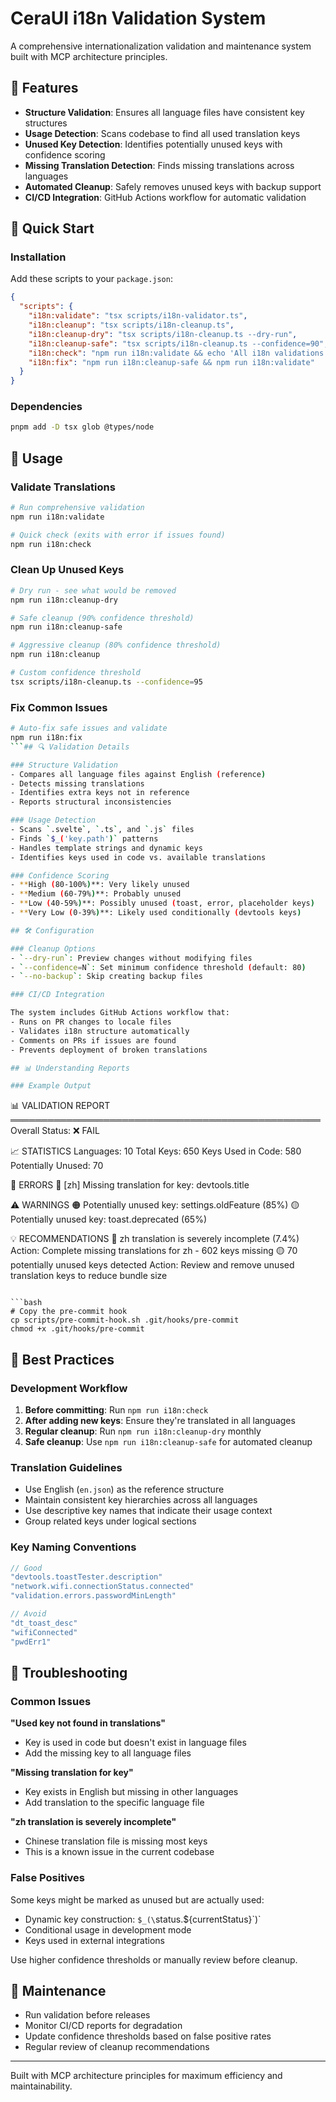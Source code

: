 # CeraUI i18n Validation System

A comprehensive internationalization validation and maintenance system built with MCP architecture principles.

## 🎯 Features

- **Structure Validation**: Ensures all language files have consistent key structures
- **Usage Detection**: Scans codebase to find all used translation keys
- **Unused Key Detection**: Identifies potentially unused keys with confidence scoring
- **Missing Translation Detection**: Finds missing translations across languages
- **Automated Cleanup**: Safely removes unused keys with backup support
- **CI/CD Integration**: GitHub Actions workflow for automatic validation

## 🚀 Quick Start

### Installation

Add these scripts to your `package.json`:

```json
{
  "scripts": {
    "i18n:validate": "tsx scripts/i18n-validator.ts",
    "i18n:cleanup": "tsx scripts/i18n-cleanup.ts",
    "i18n:cleanup-dry": "tsx scripts/i18n-cleanup.ts --dry-run",
    "i18n:cleanup-safe": "tsx scripts/i18n-cleanup.ts --confidence=90",
    "i18n:check": "npm run i18n:validate && echo 'All i18n validations passed!'",
    "i18n:fix": "npm run i18n:cleanup-safe && npm run i18n:validate"
  }
}
```

### Dependencies

```bash
pnpm add -D tsx glob @types/node
```

## 📖 Usage

### Validate Translations

```bash
# Run comprehensive validation
npm run i18n:validate

# Quick check (exits with error if issues found)
npm run i18n:check
```

### Clean Up Unused Keys

```bash
# Dry run - see what would be removed
npm run i18n:cleanup-dry

# Safe cleanup (90% confidence threshold)
npm run i18n:cleanup-safe

# Aggressive cleanup (80% confidence threshold)
npm run i18n:cleanup

# Custom confidence threshold
tsx scripts/i18n-cleanup.ts --confidence=95
```

### Fix Common Issues

```bash
# Auto-fix safe issues and validate
npm run i18n:fix
```## 🔍 Validation Details

### Structure Validation
- Compares all language files against English (reference)
- Detects missing translations
- Identifies extra keys not in reference
- Reports structural inconsistencies

### Usage Detection
- Scans `.svelte`, `.ts`, and `.js` files
- Finds `$_('key.path')` patterns
- Handles template strings and dynamic keys
- Identifies keys used in code vs. available translations

### Confidence Scoring
- **High (80-100%)**: Very likely unused
- **Medium (60-79%)**: Probably unused
- **Low (40-59%)**: Possibly unused (toast, error, placeholder keys)
- **Very Low (0-39%)**: Likely used conditionally (devtools keys)

## 🛠️ Configuration

### Cleanup Options
- `--dry-run`: Preview changes without modifying files
- `--confidence=N`: Set minimum confidence threshold (default: 80)
- `--no-backup`: Skip creating backup files

### CI/CD Integration

The system includes GitHub Actions workflow that:
- Runs on PR changes to locale files
- Validates i18n structure automatically
- Comments on PRs if issues are found
- Prevents deployment of broken translations

## 📊 Understanding Reports

### Example Output
```
📊 VALIDATION REPORT
══════════════════════════════════════════════════
Overall Status: ❌ FAIL

📈 STATISTICS
Languages: 10
Total Keys: 650
Keys Used in Code: 580
Potentially Unused: 70

🚨 ERRORS
🔴 [zh] Missing translation for key: devtools.title

⚠️  WARNINGS
🟠 Potentially unused key: settings.oldFeature (85%)
🟡 Potentially unused key: toast.deprecated (65%)

💡 RECOMMENDATIONS
🔴 zh translation is severely incomplete (7.4%)
   Action: Complete missing translations for zh - 602 keys missing
🟡 70 potentially unused keys detected
   Action: Review and remove unused translation keys to reduce bundle size
```## 🔧 Setup Pre-commit Hook

```bash
# Copy the pre-commit hook
cp scripts/pre-commit-hook.sh .git/hooks/pre-commit
chmod +x .git/hooks/pre-commit
```

## 🎯 Best Practices

### Development Workflow
1. **Before committing**: Run `npm run i18n:check`
2. **After adding new keys**: Ensure they're translated in all languages
3. **Regular cleanup**: Run `npm run i18n:cleanup-dry` monthly
4. **Safe cleanup**: Use `npm run i18n:cleanup-safe` for automated cleanup

### Translation Guidelines
- Use English (`en.json`) as the reference structure
- Maintain consistent key hierarchies across all languages
- Use descriptive key names that indicate their usage context
- Group related keys under logical sections

### Key Naming Conventions
```typescript
// Good
"devtools.toastTester.description"
"network.wifi.connectionStatus.connected"
"validation.errors.passwordMinLength"

// Avoid
"dt_toast_desc"
"wifiConnected"
"pwdErr1"
```

## 🚨 Troubleshooting

### Common Issues

**"Used key not found in translations"**
- Key is used in code but doesn't exist in language files
- Add the missing key to all language files

**"Missing translation for key"**
- Key exists in English but missing in other languages
- Add translation to the specific language file

**"zh translation is severely incomplete"**
- Chinese translation file is missing most keys
- This is a known issue in the current codebase

### False Positives

Some keys might be marked as unused but are actually used:
- Dynamic key construction: `$_(\`status.\${currentStatus}\`)`
- Conditional usage in development mode
- Keys used in external integrations

Use higher confidence thresholds or manually review before cleanup.

## 🔄 Maintenance

- Run validation before releases
- Monitor CI/CD reports for degradation
- Update confidence thresholds based on false positive rates
- Regular review of cleanup recommendations

---

Built with MCP architecture principles for maximum efficiency and maintainability.